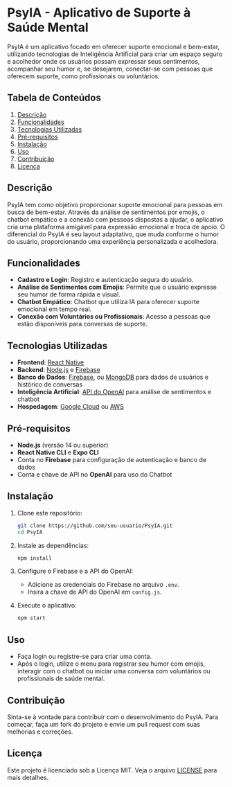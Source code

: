# PsyIA - Aplicativo de Suporte à Saúde Mental

PsyIA é um aplicativo focado em oferecer suporte emocional e bem-estar, utilizando tecnologias de Inteligência Artificial para criar um espaço seguro e acolhedor onde os usuários possam expressar seus sentimentos, acompanhar seu humor e, se desejarem, conectar-se com pessoas que oferecem suporte, como profissionais ou voluntários.

## Tabela de Conteúdos

1. [Descrição](#descrição)
2. [Funcionalidades](#funcionalidades)
3. [Tecnologias Utilizadas](#tecnologias-utilizadas)
4. [Pré-requisitos](#pré-requisitos)
5. [Instalação](#instalação)
6. [Uso](#uso)
7. [Contribuição](#contribuição)
8. [Licença](#licença)

## Descrição

PsyIA tem como objetivo proporcionar suporte emocional para pessoas em busca de bem-estar. Através da análise de sentimentos por emojis, o chatbot empático e a conexão com pessoas dispostas a ajudar, o aplicativo cria uma plataforma amigável para expressão emocional e troca de apoio. O diferencial do PsyIA é seu layout adaptativo, que muda conforme o humor do usuário, proporcionando uma experiência personalizada e acolhedora.

## Funcionalidades

- **Cadastro e Login**: Registro e autenticação segura do usuário.
- **Análise de Sentimentos com Emojis**: Permite que o usuário expresse seu humor de forma rápida e visual.
- **Chatbot Empático**: Chatbot que utiliza IA para oferecer suporte emocional em tempo real.
- **Conexão com Voluntários ou Profissionais**: Acesso a pessoas que estão disponíveis para conversas de suporte.

## Tecnologias Utilizadas

- **Frontend**: [React Native](https://reactnative.dev/)
- **Backend**: [Node.js](https://nodejs.org/) e [Firebase](https://firebase.google.com/)
- **Banco de Dados**: [Firebase](https://firebase.google.com/), ou [MongoDB](https://www.mongodb.com/) para dados de usuários e histórico de conversas
- **Inteligência Artificial**: [API do OpenAI](https://platform.openai.com/) para análise de sentimentos e chatbot
- **Hospedagem**: [Google Cloud](https://cloud.google.com/) ou [AWS](https://aws.amazon.com/)

## Pré-requisitos

- **Node.js** (versão 14 ou superior)
- **React Native CLI** e **Expo CLI**
- Conta no **Firebase** para configuração de autenticação e banco de dados
- Conta e chave de API no **OpenAI** para uso do Chatbot

## Instalação

1. Clone este repositório:
    ```bash
    git clone https://github.com/seu-usuario/PsyIA.git
    cd PsyIA
    ```
2. Instale as dependências:
    ```bash
    npm install
    ```
3. Configure o Firebase e a API do OpenAI:
   - Adicione as credenciais do Firebase no arquivo `.env`.
   - Insira a chave de API do OpenAI em `config.js`.

4. Execute o aplicativo:
    ```bash
    npm start
    ```

## Uso

- Faça login ou registre-se para criar uma conta.
- Após o login, utilize o menu para registrar seu humor com emojis, interagir com o chatbot ou iniciar uma conversa com voluntários ou profissionais de saúde mental.

## Contribuição

Sinta-se à vontade para contribuir com o desenvolvimento do PsyIA. Para começar, faça um fork do projeto e envie um pull request com suas melhorias e correções.

## Licença

Este projeto é licenciado sob a Licença MIT. Veja o arquivo [LICENSE](./LICENSE) para mais detalhes.
